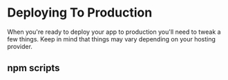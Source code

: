 # Deploying To Production

When you're ready to deploy your app to production you'll need to tweak a few things. Keep in mind that things may vary depending on your hosting provider.

## npm scripts
